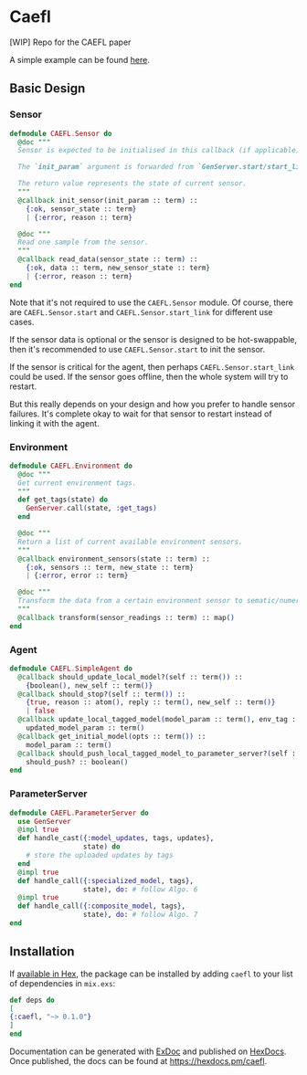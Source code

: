 # Caefl
[WIP] Repo for the CAEFL paper

A simple example can be found [here](https://github.com/cocoa-xu/caefl_example).

## Basic Design
### Sensor
```elixir
defmodule CAEFL.Sensor do
  @doc """
  Sensor is expected to be initialised in this callback (if applicable).

  The `init_param` argument is forwarded from `GenServer.start/start_link`.

  The return value represents the state of current sensor.
  """
  @callback init_sensor(init_param :: term) ::
    {:ok, sensor_state :: term}
    | {:error, reason :: term}

  @doc """
  Read one sample from the sensor.
  """
  @callback read_data(sensor_state :: term) ::
    {:ok, data :: term, new_sensor_state :: term}
    | {:error, reason :: term}
end
```

Note that it's not required to use the `CAEFL.Sensor` module. Of course, there are `CAEFL.Sensor.start` and `CAEFL.Sensor.start_link` for different use cases.

If the sensor data is optional or the sensor is designed to be hot-swappable, then it's recommended to use `CAEFL.Sensor.start` to init the sensor.

If the sensor is critical for the agent, then perhaps `CAEFL.Sensor.start_link` could be used. If the sensor goes offline, then the whole system will try to restart. 

But this really depends on your design and how you prefer to handle sensor failures. It's complete okay to wait for that sensor to restart instead of linking it with the agent.

### Environment
```elixir
defmodule CAEFL.Environment do
  @doc """
  Get current environment tags.
  """
  def get_tags(state) do
    GenServer.call(state, :get_tags)
  end

  @doc """
  Return a list of current available environment sensors.
  """
  @callback environment_sensors(state :: term) ::
    {:ok, sensors :: term, new_state :: term}
    | {:error, error :: term}

  @doc """
  Transform the data from a certain environment sensor to sematic/numerical tags.
  """
  @callback transform(sensor_readings :: term) :: map()
end
```

### Agent
```elixir
defmodule CAEFL.SimpleAgent do
  @callback should_update_local_model?(self :: term()) ::
    {boolean(), new_self :: term()}
  @callback should_stop?(self :: term()) ::
    {true, reason :: atom(), reply :: term(), new_self :: term()}
    | false
  @callback update_local_tagged_model(model_param :: term(), env_tag :: term(), data :: term()) ::
    updated_model_param :: term()
  @callback get_initial_model(opts :: term()) ::
    model_param :: term()
  @callback should_push_local_tagged_model_to_parameter_server?(self :: term(), model_tag :: term(), model_param :: term()) ::
    should_push? :: boolean()
end
```

### ParameterServer
```elixir
defmodule CAEFL.ParameterServer do
  use GenServer
  @impl true
  def handle_cast({:model_updates, tags, updates},
                  state) do
    # store the uploaded updates by tags
  end
  @impl true
  def handle_call({:specialized_model, tags}, 
                  state), do: # follow Algo. 6
  @impl true
  def handle_call({:composite_model, tags}, 
                  state), do: # follow Algo. 7
end
```

## Installation

If [available in Hex](https://hex.pm/docs/publish), the package can be installed
by adding `caefl` to your list of dependencies in `mix.exs`:

```elixir
def deps do
[
{:caefl, "~> 0.1.0"}
]
end
```

Documentation can be generated with [ExDoc](https://github.com/elixir-lang/ex_doc)
and published on [HexDocs](https://hexdocs.pm). Once published, the docs can
be found at <https://hexdocs.pm/caefl>.


